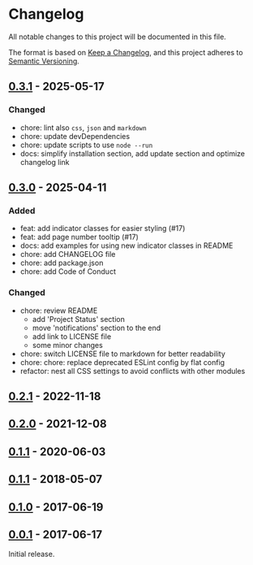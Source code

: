 # Changelog

All notable changes to this project will be documented in this file.

The format is based on [Keep a Changelog](https://keepachangelog.com/en/1.1.0/),
and this project adheres to [Semantic Versioning](https://semver.org/spec/v2.0.0.html).

## [0.3.1](https://github.com/edward-shen/MMM-page-indicator/compare/v0.3.0...v0.3.1) - 2025-05-17

### Changed

- chore: lint also `css`, `json` and `markdown`
- chore: update devDependencies
- chore: update scripts to use `node --run`
- docs: simplify installation section, add update section and optimize changelog link

## [0.3.0](https://github.com/edward-shen/MMM-page-indicator/compare/v0.2.1...v0.3.0) - 2025-04-11

### Added

- feat: add indicator classes for easier styling (#17)
- feat: add page number tooltip (#17)
- docs: add examples for using new indicator classes in README
- chore: add CHANGELOG file
- chore: add package.json
- chore: add Code of Conduct

### Changed

- chore: review README
  - add 'Project Status' section
  - move 'notifications' section to the end
  - add link to LICENSE file
  - some minor changes
- chore: switch LICENSE file to markdown for better readability
- chore: chore: replace deprecated ESLint config by flat config
- refactor: nest all CSS settings to avoid conflicts with other modules

## [0.2.1](https://github.com/edward-shen/MMM-page-indicator/compare/v0.2.0...v0.2.1) - 2022-11-18

## [0.2.0](https://github.com/edward-shen/MMM-page-indicator/compare/v0.1.2...v0.2.0) - 2021-12-08

## [0.1.1](https://github.com/edward-shen/MMM-page-indicator/compare/v0.1.1...v0.1.2) - 2020-06-03

## [0.1.1](https://github.com/edward-shen/MMM-page-indicator/compare/v0.1.0...v0.1.1) - 2018-05-07

## [0.1.0](https://github.com/edward-shen/MMM-page-indicator/compare/v0.0.1...v0.1.0) - 2017-06-19

## [0.0.1](https://github.com/edward-shen/MMM-page-indicator/releases/tag/v1.0.0) - 2017-06-17

Initial release.
